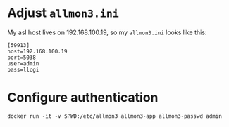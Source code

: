 # Adjust `allmon3.ini`
My asl host lives on 192.168.100.19, so my `allmon3.ini` looks like this:
```
[59913]
host=192.168.100.19
port=5038
user=admin
pass=llcgi
```

# Configure authentication
`docker run -it -v $PWD:/etc/allmon3 allmon3-app allmon3-passwd admin`
